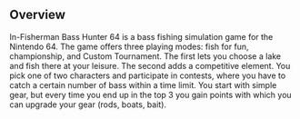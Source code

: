 ## Overview

In-Fisherman Bass Hunter 64 is a bass fishing simulation game for the Nintendo 64. The game offers three playing modes: fish for fun, championship, and Custom Tournament. The first lets you choose a lake and fish there at your leisure. The second adds a competitive element. You pick one of two characters and participate in contests, where you have to catch a certain number of bass within a time limit. You start with simple gear, but every time you end up in the top 3 you gain points with which you can upgrade your gear (rods, boats, bait).